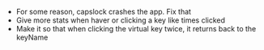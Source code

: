 - For some reason, capslock crashes the app. Fix that
- Give more stats when haver or clicking a key like times clicked
- Make it so that when clicking the virtual key twice, it returns back to the keyName

